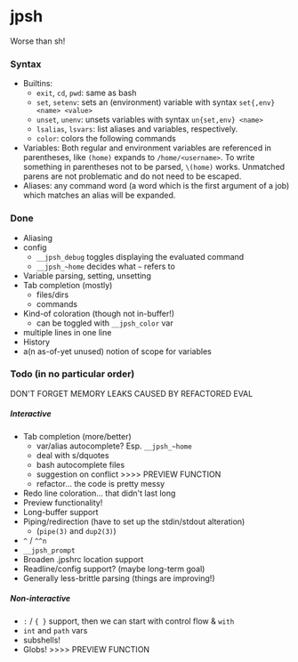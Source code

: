 # jpsh
Worse than sh!

### Syntax
 - Builtins:
    - `exit`, `cd`, `pwd`: same as bash
    - `set`, `setenv`: sets an (environment) variable with syntax `set{,env} <name> <value>`
    - `unset`, `unenv`: unsets variables with syntax `un{set,env} <name>`
    - `lsalias`, `lsvars`: list aliases and variables, respectively.
    - `color`: colors the following commands
 - Variables: Both regular and environment variables are referenced in parentheses, like `(home)` expands to `/home/<username>`. To write something in parentheses not to be parsed, `\(home)` works. Unmatched parens are not problematic and do not need to be escaped.
 - Aliases: any command word (a word which is the first argument of a job) which matches an alias will be expanded.

### Done
 - Aliasing
 - config
    - `__jpsh_debug` toggles displaying the evaluated command
    - `__jpsh_~home` decides what `~` refers to
 - Variable parsing, setting, unsetting
 - Tab completion (mostly)
    - files/dirs
    - commands
 - Kind-of coloration (though not in-buffer!)
    - can be toggled with `__jpsh_color` var
 - multiple lines in one line
 - History
 - a(n as-of-yet unused) notion of scope for variables

### Todo (in no particular order)
DON'T FORGET MEMORY LEAKS CAUSED BY REFACTORED EVAL

##### Interactive
 - Tab completion (more/better)
    - var/alias autocomplete? Esp. `__jpsh_~home`
    - deal with s/dquotes
    - bash autocomplete files
    - suggestion on conflict >>>> PREVIEW FUNCTION
    - refactor... the code is pretty messy
 - Redo line coloration... that didn't last long
 - Preview functionality!
 - Long-buffer support
 - Piping/redirection (have to set up the stdin/stdout alteration)
    - (`pipe(3)` and `dup2(3)`)
 - `^` / `^^n`
 - `__jpsh_prompt`
 - Broaden .jpshrc location support
 - Readline/config support? (maybe long-term goal)
 - Generally less-brittle parsing (things are improving!)

##### Non-interactive
 - `:` / `{ }` support, then we can start with control flow \& `with`
 - `int` and `path` vars
 - subshells!
 - Globs! >>>> PREVIEW FUNCTION
